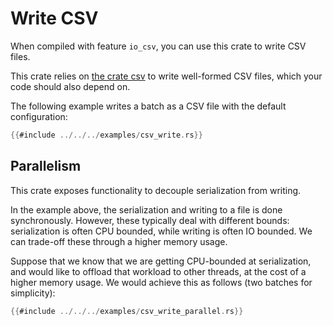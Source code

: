 # Write CSV

When compiled with feature `io_csv`, you can use this crate to write CSV files.

This crate relies on [the crate csv](https://crates.io/crates/csv) to write well-formed CSV files, which your code should also depend on.

The following example writes a batch as a CSV file with the default configuration:

```rust
{{#include ../../../examples/csv_write.rs}}
```

## Parallelism

This crate exposes functionality to decouple serialization from writing.

In the example above, the serialization and writing to a file is done synchronously.
However, these typically deal with different bounds: serialization is often CPU bounded, while writing is often IO bounded. We can trade-off these through a higher memory usage.

Suppose that we know that we are getting CPU-bounded at serialization, and would like to offload that workload to other threads, at the cost of a higher memory usage. We would achieve this as follows (two batches for simplicity):

```rust
{{#include ../../../examples/csv_write_parallel.rs}}
```
